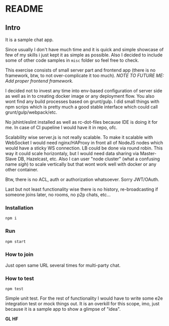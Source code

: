 # README #

## Intro

It is a sample chat app.

Since usually I don't have much time and it is quick and simple showcase of few of my skills i just kept it as simple as possible.
Also I decided to include some of other code samples in `misc` folder so feel free to check.

This exercise consists of small server part and frontend app (there is no framework, btw, to not over-complicate it too much). _NOTE TO FUTURE ME: Add proper frontend framework._

I decided not to invest any time into env-based configuration of server side as well as in to creating docker image or any deployment flow.
You also wont find any build processes based on grunt/gulp. I did small things with npm scrips which is pretty much a good stable interface which could call grunt/gulp/webpack/etc.

No jshint/eslint installed as well as rc-dot-files because IDE is doing it for me. In case of CI pupeline I would have it in repo, ofc.

Scalability wise server.js is not really scalable. To make it scalable with WebSocket I would need nginx/HAProxy in front all of NodeJS nodes which would have a sticky WS connection. LB could be done via round robin.
This way it could scale horizontaly, but I would need data sharing via Master-Slave DB, Hazelcast, etc.
Also I can user "node cluster" (what a confusing name *sigh*) to scale vertically but that wont work well with docker or any other container.

Btw, there is no ACL, auth or authorization whatsoever. Sorry JWT/OAuth.

Last but not least functionality wise there is no history, re-broadcasting if someone joins later, no rooms, no p2p chats, etc...

### Installation

`npm i`

### Run

`npm start`

### How to join

Just open same URL several times for multi-party chat.

### How to test

`npm test`

Simple unit test. For the rest of functionality I would have to write some e2e integration test or mock things out.
It is an overkill for this scope, imo, just because it is a sample app to show a glimpse of "idea".

**GL HF**
